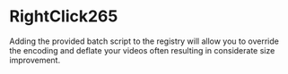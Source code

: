 # RightClick265
Adding the provided batch script to the registry will allow you to override the encoding and deflate your videos often resulting in considerate size improvement.
